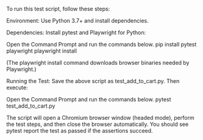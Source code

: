 To run this test script, follow these steps:

Environment: Use Python 3.7+ and install dependencies.

Dependencies: Install pytest and Playwright for Python:

Open the Command Prompt and run the commands below.
pip install pytest playwright
playwright install


(The playwright install command downloads browser binaries needed by Playwright.)

Running the Test: Save the above script as test_add_to_cart.py. Then execute:

Open the Command Prompt and run the commands below.
pytest test_add_to_cart.py


The script will open a Chromium browser window (headed mode), perform the test steps, and then close the browser automatically. You should see pytest report the test as passed if the assertions succeed.
